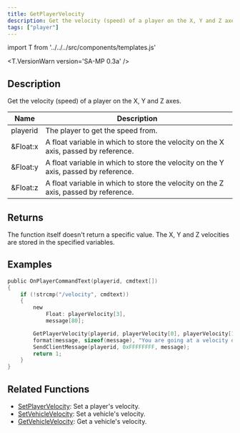 ```yaml
---
title: GetPlayerVelocity
description: Get the velocity (speed) of a player on the X, Y and Z axes.
tags: ["player"]
---
```


import T from '../../../src/components/templates.js'

<T.VersionWarn version='SA-MP 0.3a' />

## Description

Get the velocity (speed) of a player on the X, Y and Z axes.

| Name     | Description                                                                         |
| -------- | ----------------------------------------------------------------------------------- |
| playerid | The player to get the speed from.                                                   |
| &Float:x | A float variable in which to store the velocity on the X axis, passed by reference. |
| &Float:y | A float variable in which to store the velocity on the Y axis, passed by reference. |
| &Float:z | A float variable in which to store the velocity on the Z axis, passed by reference. |

## Returns

The function itself doesn't return a specific value. The X, Y and Z velocities are stored in the specified variables.

## Examples

```c
public OnPlayerCommandText(playerid, cmdtext[])
{
    if (!strcmp("/velocity", cmdtext))
    {
        new
            Float: playerVelocity[3],
            message[80];

        GetPlayerVelocity(playerid, playerVelocity[0], playerVelocity[1], playerVelocity[2]);
        format(message, sizeof(message), "You are going at a velocity of X: %f, Y: %f, Z: %f", playerVelocity[0], playerVelocity[1], playerVelocity[2]);
        SendClientMessage(playerid, 0xFFFFFFFF, message);
        return 1;
    }
}
```

## Related Functions

- [SetPlayerVelocity](SetPlayerVelocity.md): Set a player's velocity.
- [SetVehicleVelocity](SetVehicleVelocity.md): Set a vehicle's velocity.
- [GetVehicleVelocity](GetVehicleVelocity.md): Get a vehicle's velocity.
